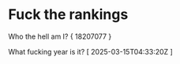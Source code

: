 # Fuck the rankings

Who the hell am I?
{ 18207077 }

What fucking year is it?
[ 2025-03-15T04:33:20Z ]

